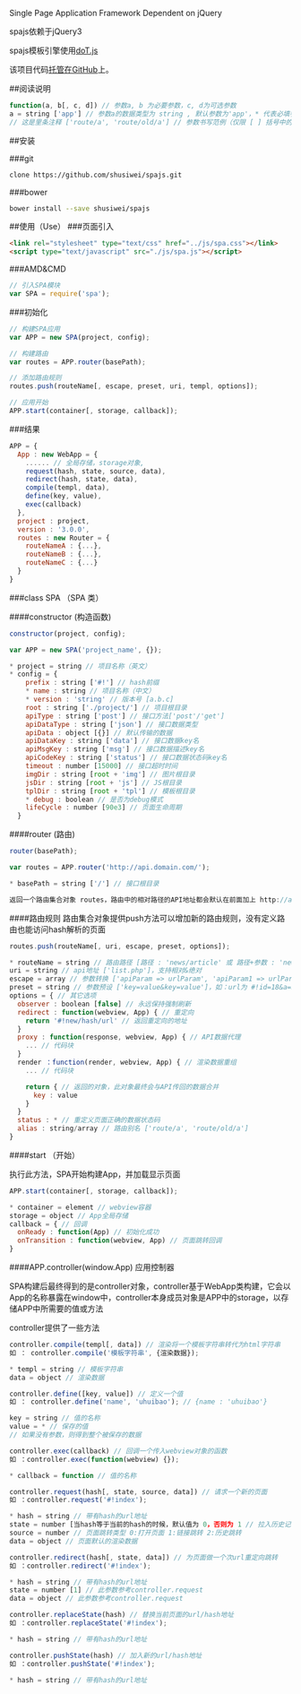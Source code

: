 Single Page Application Framework Dependent on jQuery

spajs依赖于jQuery3

spajs模板引擎使用[doT.js]("http://olado.github.io/doT/)

该项目代码[托管在GitHub](https://github.com/shusiwei/spajs)上。

##阅读说明

```javascript
function(a, b[, c, d]) // 参数a, b 为必要参数，c, d为可选参数
a = string ['app'] // 参数a的数据类型为 string , 默认参数为'app'，* 代表必填参数, [] 代表参数默认值
// 这是里条注释 ['route/a', 'route/old/a'] // 参数书写范例（仅限 [ ] 括号中的内容）
```
##安装

###git

```bash
clone https://github.com/shusiwei/spajs.git
```
###bower

```bash
bower install --save shusiwei/spajs
```

##使用（Use）
###页面引入

```html
<link rel="stylesheet" type="text/css" href="../js/spa.css"></link>
<script type="text/javascript" src="./js/spa.js"></script>
```

###AMD&CMD
```javascript
// 引入SPA模块
var SPA = require('spa');
```

###初始化
```javascript
// 构建SPA应用
var APP = new SPA(project, config);

// 构建路由
var routes = APP.router(basePath);

// 添加路由规则
routes.push(routeName[, escape, preset, uri, templ, options]);

// 应用开始
APP.start(container[, storage, callback]);
```

###结果

```javascript
APP = {
  App : new WebApp = {
    ...... // 全局存储，storage对象,
    request(hash, state, source, data),
    redirect(hash, state, data),
    compile(templ, data),
    define(key, value),
    exec(callback)
  },
  project : project,
  version : '3.0.0',
  routes : new Router = {
    routeNameA : {...},
    routeNameB : {...},
    routeNameC : {...}
  }
}
```

###class SPA （SPA 类）

####constructor (构造函数)

```javascript
constructor(project, config);

var APP = new SPA('project_name', {});

* project = string // 项目名称（英文）
* config = {
    prefix : string ['#!'] // hash前缀
    * name : string // 项目名称（中文）
    * version : 'string' // 版本号 [a.b.c]
    root : string ['./project/'] // 项目根目录
    apiType : string ['post'] // 接口方法['post'/'get']
    apiDataType : string ['json'] // 接口数据类型
    apiData : object [{}] // 默认传输的数据
    apiDataKey : string ['data'] // 接口数据key名
    apiMsgKey : string ['msg'] // 接口数据描述key名
    apiCodeKey : string ['status'] // 接口数据状态码key名
    timeout : number [15000] // 接口超时时间
    imgDir : string [root + 'img'] // 图片根目录
    jsDir : string [root + 'js'] // JS根目录
    tplDir : string [root + 'tpl'] // 模板根目录
    * debug : boolean // 是否为debug模式
    lifeCycle : number [90e3] // 页面生命周期
  }
```

####router (路由)

```javascript
router(basePath);

var routes = APP.router('http://api.domain.com/');

* basePath = string ['/'] // 接口根目录

返回一个路由集合对象 routes，路由中的相对路径的API地址都会默认在前面加上 http://api.domain.com/;
```

####路由规则
路由集合对象提供push方法可以增加新的路由规则，没有定义路由也能访问hash解析的页面

```javascript
routes.push(routeName[, uri, escape, preset, options]);

* routeName = string // 路由路径 [路径 : 'news/article' 或 路径+参数 : 'news/article?:id'] 按参数多少匹配，由少至多匹配
uri = string // api地址 ['list.php']，支持相对&绝对
escape = array // 参数转换 ['apiParam => urlParam', 'apiParam1 => urlParam1']，如url为 #!id=18，escape = ['shop_id => id']，那么在接口中会以 'api.php?shop_id=18' 的形式传参
preset = string // 参数预设 ['key=value&key=value']，如：url为 #!id=18&a=9，preset = 'a=1&b=2'，那么在接口中会以 'api.php?id=18&a=9&b=2' 的形式传参
options = { // 其它选项
  observer : boolean [false] // 永远保持强制刷新
  redirect : function(webview, App) { // 重定向
    return '#!new/hash/url' // 返回重定向的地址
  }
  proxy : function(response, webview, App) { // API数据代理
    ... // 代码块
  }
  render ：function(render, webview, App) { // 渲染数据重组
    ... // 代码块

    return { // 返回的对象，此对象最终会与API传回的数据合并
      key : value
    }
  }
  status : * // 重定义页面正确的数据状态码
  alias : string/array // 路由别名 ['route/a', 'route/old/a']
}
```

####start （开始）

执行此方法，SPA开始构建App，并加载显示页面

```javascript
APP.start(container[, storage, callback]);

* container = element // webview容器
storage = object // App全局存储
callback = { // 回调
  onReady : function(App) // 初始化成功
  onTransition : function(webview, App) // 页面跳转回调
}
```

####APP.controller(window.App) 应用控制器

SPA构建后最终得到的是controller对象，controller基于WebApp类构建，它会以App的名称暴露在window中，controller本身成员对象是APP中的storage，以存储APP中所需要的值或方法

controller提供了一些方法

```javascript
controller.compile(templ[, data]) // 渲染将一个模板字符串转代为html字符串
如 ： controller.compile('模板字符串', {渲染数据});

* templ = string // 模板字符串
data = object // 渲染数据
```

```javascript
controller.define([key, value]) // 定义一个值
如 ： controller.define('name', 'uhuibao'); // {name : 'uhuibao'}

key = string // 值的名称
value = * // 保存的值
// 如果没有参数，则得到整个被保存的数据
```

```javascript
controller.exec(callback) // 回调一个传入webview对象的函数
如 ：controller.exec(function(webview) {});

* callback = function // 值的名称
```

```javascript
controller.request(hash[, state, source, data]) // 请求一个新的页面
如 ：controller.request('#!index');

* hash = string // 带有hash的url地址
state = number [当hash等于当前的hash的时候，默认值为 0，否则为 1 // 拉入历史记录类型，0:自动 1:替换历史 2:拉入历史 3:不拉入历史
source = number // 页面跳转类型 0:打开页面 1:链接跳转 2:历史跳转
data = object // 页面默认的渲染数据
```

```javascript
controller.redirect(hash[, state, data]) // 为页面做一个次url重定向跳转
如 ：controller.redirect('#!index');

* hash = string // 带有hash的url地址
state = number [1] // 此参数参考controller.request
data = object // 此参数参考controller.request
```

```javascript
controller.replaceState(hash) // 替换当前页面的url/hash地址
如 ：controller.replaceState('#!index');

* hash = string // 带有hash的url地址
```

```javascript
controller.pushState(hash) // 加入新的url/hash地址
如 ：controller.pushState('#!index');

* hash = string // 带有hash的url地址
```
